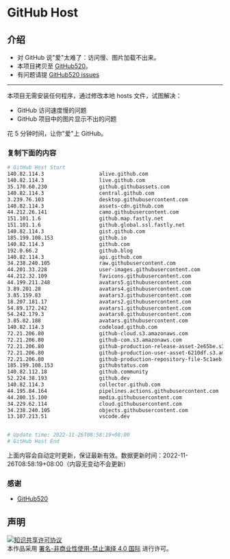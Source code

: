 # GitHub Host
## 介绍
- 对 GitHub 说"爱"太难了：访问慢、图片加载不出来。
- 本项目拷贝至 [GitHub520](https://github.com/521xueweihan/GitHub520)。
- 有问题请提 [GitHub520 issues](https://github.com/521xueweihan/GitHub520/issues/new)

---

本项目无需安装任何程序，通过修改本地 hosts 文件，试图解决：
- GitHub 访问速度慢的问题
- GitHub 项目中的图片显示不出的问题

花 5 分钟时间，让你"爱"上 GitHub。

### 复制下面的内容
```bash
# GitHub Host Start
140.82.114.3                  alive.github.com
140.82.114.3                  live.github.com
35.170.60.230                 github.githubassets.com
140.82.114.3                  central.github.com
3.239.76.103                  desktop.githubusercontent.com
140.82.114.3                  assets-cdn.github.com
44.212.26.141                 camo.githubusercontent.com
151.101.1.6                   github.map.fastly.net
151.101.1.6                   github.global.ssl.fastly.net
140.82.114.3                  gist.github.com
185.199.108.153               github.io
140.82.114.3                  github.com
192.0.66.2                    github.blog
140.82.114.3                  api.github.com
34.238.240.105                raw.githubusercontent.com
44.201.33.228                 user-images.githubusercontent.com
44.212.32.109                 favicons.githubusercontent.com
44.199.211.248                avatars5.githubusercontent.com
3.89.201.28                   avatars4.githubusercontent.com
3.85.159.83                   avatars3.githubusercontent.com
18.207.181.17                 avatars2.githubusercontent.com
54.89.172.242                 avatars1.githubusercontent.com
54.242.179.3                  avatars0.githubusercontent.com
3.85.82.188                   avatars.githubusercontent.com
140.82.114.3                  codeload.github.com
72.21.206.80                  github-cloud.s3.amazonaws.com
72.21.206.80                  github-com.s3.amazonaws.com
72.21.206.80                  github-production-release-asset-2e65be.s3.amazonaws.com
72.21.206.80                  github-production-user-asset-6210df.s3.amazonaws.com
72.21.206.80                  github-production-repository-file-5c1aeb.s3.amazonaws.com
185.199.108.153               githubstatus.com
140.82.112.18                 github.community
52.224.38.193                 github.dev
140.82.114.3                  collector.github.com
44.195.84.164                 pipelines.actions.githubusercontent.com
44.200.15.100                 media.githubusercontent.com
34.229.62.114                 cloud.githubusercontent.com
34.238.240.105                objects.githubusercontent.com
13.107.213.51                 vscode.dev


# Update time: 2022-11-26T08:58:19+08:00
# GitHub Host End

```
上面内容会自动定时更新，保证最新有效。数据更新时间：2022-11-26T08:58:19+08:00（内容无变动不会更新）

### 感谢

- [GitHub520](https://github.com/521xueweihan/GitHub520)

## 声明
<a rel="license" href="https://creativecommons.org/licenses/by-nc-nd/4.0/deed.zh"><img alt="知识共享许可协议" style="border-width: 0" src="https://licensebuttons.net/l/by-nc-nd/4.0/88x31.png"></a><br>本作品采用 <a rel="license" href="https://creativecommons.org/licenses/by-nc-nd/4.0/deed.zh">署名-非商业性使用-禁止演绎 4.0 国际</a> 进行许可。